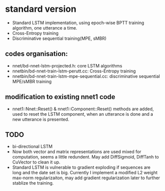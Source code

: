 # standard version
* Standard LSTM implementation, using epoch-wise BPTT training algorithm, one utterance a time.
* Cross-Entropy training
* Discriminative sequential training(MPE, sMBR)

## codes organisation:
* nnet/bd-nnet-lstm-projected.h: core LSTM algorithms
* nnetbin/bd-nnet-train-lstm-perutt.cc: Cross-Entropy training
* nnetbin/bd-nnet-train-lstm-mpe-sequential.cc: discriminative sequential MPE/sMBR training

## modification to existing nnet1 code
* nnet1::Nnet::Reset() & nnet1::Component::Reset() methods are added, used to reset the LSTM component, when an utterance is done and a new utterance is presented.

## TODO
* bi-directional LSTM  
* Now both vector and matrix representations are used mixed for computation, seems a little redundent. May add DiffSigmoid, DiffTanh to CuVector to clean it up.
* Standard LSTM is vulnerable to gradient exploding if sequences are long and the date set is big. Currently I implement a modified L2 weight max-norm regularizaiton, may add gradient regularization later to further stablize the training.
